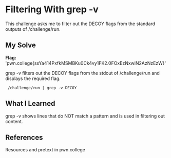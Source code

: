 # Filtering With grep -v
This challenge asks me to filter out the DECOY flags from the standard outputs of /challenge/run.

## My Solve
**Flag:** 'pwn.college{ssYa414PxfkMSMBKu0Ck4vy1FK2.0FOxEzNxwiN2AzNzEzW}'

grep -v filters out the DECOY flags from the stdout of /challenge/run and displays the required flag. 
```
 /challenge/run | grep -v DECOY
```

## What I Learned
grep -v shows lines that do NOT match a pattern and is used in filtering out content. 

## References
Resources and pretext in pwn.college
